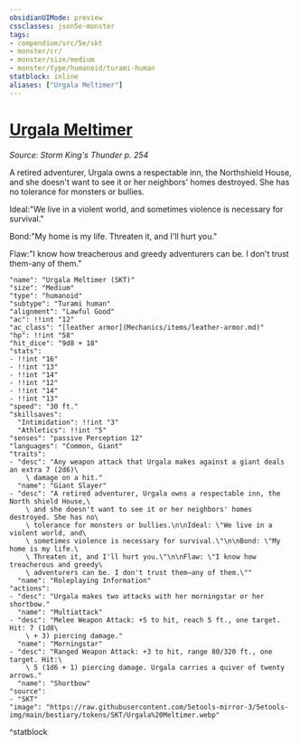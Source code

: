 ```yaml
---
obsidianUIMode: preview
cssclasses: json5e-monster
tags:
- compendium/src/5e/skt
- monster/cr/
- monster/size/medium
- monster/type/humanoid/turami-human
statblock: inline
aliases: ["Urgala Meltimer"]
---
```

# [Urgala Meltimer](Mechanics\bestiary\npc/urgala-meltimer-skt.md)
*Source: Storm King's Thunder p. 254*  

A retired adventurer, Urgala owns a respectable inn, the Northshield House, and she doesn't want to see it or her neighbors' homes destroyed. She has no tolerance for monsters or bullies.

Ideal:"We live in a violent world, and sometimes violence is necessary for survival."

Bond:"My home is my life. Threaten it, and I'll hurt you."

Flaw:"I know how treacherous and greedy adventurers can be. I don't trust them-any of them."

```statblock
"name": "Urgala Meltimer (SKT)"
"size": "Medium"
"type": "humanoid"
"subtype": "Turami human"
"alignment": "Lawful Good"
"ac": !!int "12"
"ac_class": "[leather armor](Mechanics/items/leather-armor.md)"
"hp": !!int "58"
"hit_dice": "9d8 + 18"
"stats":
- !!int "16"
- !!int "13"
- !!int "14"
- !!int "12"
- !!int "14"
- !!int "13"
"speed": "30 ft."
"skillsaves":
  "Intimidation": !!int "3"
  "Athletics": !!int "5"
"senses": "passive Perception 12"
"languages": "Common, Giant"
"traits":
- "desc": "Any weapon attack that Urgala makes against a giant deals an extra 7 (2d6)\
    \ damage on a hit."
  "name": "Giant Slayer"
- "desc": "A retired adventurer, Urgala owns a respectable inn, the North shield House,\
    \ and she doesn't want to see it or her neighbors' homes destroyed. She has no\
    \ tolerance for monsters or bullies.\n\nIdeal: \"We live in a violent world, and\
    \ sometimes violence is necessary for survival.\"\n\nBond: \"My home is my life.\
    \ Threaten it, and I'll hurt you.\"\n\nFlaw: \"I know how treacherous and greedy\
    \ adventurers can be. I don't trust them—any of them.\""
  "name": "Roleplaying Information"
"actions":
- "desc": "Urgala makes two attacks with her morningstar or her shortbow."
  "name": "Multiattack"
- "desc": "Melee Weapon Attack: +5 to hit, reach 5 ft., one target. Hit: 7 (1d8\
    \ + 3) piercing damage."
  "name": "Morningstar"
- "desc": "Ranged Weapon Attack: +3 to hit, range 80/320 ft., one target. Hit:\
    \ 5 (1d6 + 1) piercing damage. Urgala carries a quiver of twenty arrows."
  "name": "Shortbow"
"source":
- "SKT"
"image": "https://raw.githubusercontent.com/5etools-mirror-3/5etools-img/main/bestiary/tokens/SKT/Urgala%20Meltimer.webp"
```
^statblock